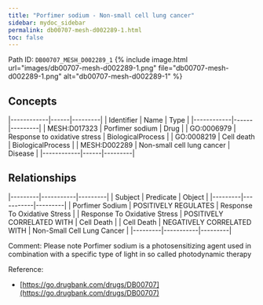```yaml
---
title: "Porfimer sodium - Non-small cell lung cancer"
sidebar: mydoc_sidebar
permalink: db00707-mesh-d002289-1.html
toc: false 
---
```



Path ID: `DB00707_MESH_D002289_1`
{% include image.html url="images/db00707-mesh-d002289-1.png" file="db00707-mesh-d002289-1.png" alt="db00707-mesh-d002289-1" %}

## Concepts

|------------|------|---------|
| Identifier | Name | Type    |
|------------|------|---------|
| MESH:D017323 | Porfimer sodium | Drug |
| GO:0006979 | Response to oxidative stress | BiologicalProcess |
| GO:0008219 | Cell death | BiologicalProcess |
| MESH:D002289 | Non-small cell lung cancer | Disease |
|------------|------|---------|

## Relationships

|---------|-----------|---------|
| Subject | Predicate | Object  |
|---------|-----------|---------|
| Porfimer Sodium | POSITIVELY REGULATES | Response To Oxidative Stress |
| Response To Oxidative Stress | POSITIVELY CORRELATED WITH | Cell Death |
| Cell Death | NEGATIVELY CORRELATED WITH | Non-Small Cell Lung Cancer |
|---------|-----------|---------|

Comment: Please note Porfimer sodium is a photosensitizing agent used in combination with a specific type of light in so called photodynamic therapy

Reference: 
  - [https://go.drugbank.com/drugs/DB00707](https://go.drugbank.com/drugs/DB00707)
